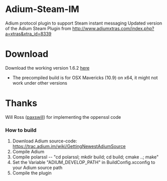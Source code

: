 Adium-Steam-IM
==============
Adium protocol plugin to support Steam instant messaging
Updated version of the Adium Steam Plugin from 
http://www.adiumxtras.com/index.php?a=xtras&xtra_id=8339


Download
========
Download the working version 1.6.2 [here](https://github.com/tripplet/Adium-Steam-IM/releases/download/v1.6.2/AdiumSteamIM_v162.zip)
* The precompiled build is for OSX Mavericks (10.9) on x64, it might not work under other versions

Thanks
======
Will Ross ([paxswill](https://github.com/paxswill)) for implementing the oppenssl code


### How to build
1. Download Adium source-code: https://trac.adium.im/wiki/GettingNewestAdiumSource
2. Compile Adium
3. Compile polarssl -- "cd polarssl; mkdir build; cd build; cmake ..; make"
4. Set the Variable "ADIUM_DEVELOP_PATH" in BuildConfig.xcconfig to your Adium source path
5. Compile the plugin

